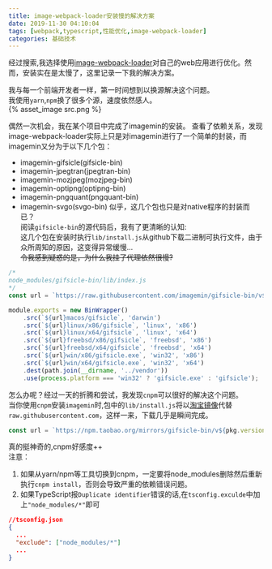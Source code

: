 ```yaml
---
title: image-webpack-loader安装慢的解决方案
date: 2019-11-30 04:10:04
tags: [webpack,typescript,性能优化,image-webpack-loader]
categories: 基础技术
---
```

经过搜索,我选择使用[image-webpack-loader](https://github.com/tcoopman/image-webpack-loader)对自己的web应用进行优化。然而，安装实在是太慢了，这里记录一下我的解决方案。   
<!-- more -->

我与每一个前端开发者一样，第一时间想到以换源解决这个问题。   
我使用`yarn`,`npm`换了很多个源，速度依然感人。   
{% asset_image src.png %}


偶然一次机会，我在某个项目中完成了imagemin的安装。
查看了依赖关系，发现image-webpack-loader实际上只是对imagemin进行了一个简单的封装，而imagemin又分为于以下几个包：
* imagemin-gifsicle(gifsicle-bin)
* imagemin-jpegtran(jpegtran-bin)
* imagemin-mozjpeg(mozjpeg-bin)
* imagemin-optipng(optipng-bin)
* imagemin-pngquant(pngquant-bin)
* imagemin-svgo(svgo-bin)
似乎，这几个包也只是对native程序的封装而已？   
阅读`gifsicle-bin`的源代码后，我有了更清晰的认知:   
这几个包在安装时执行`lib/install.js`从github下载二进制可执行文件，由于众所周知的原因，这变得异常缓慢...   
~~令我感到疑惑的是，为什么我挂了代理依然很慢?~~

```javascript
/*
node_modules/gifsicle-bin/lib/index.js
*/
const url = `https://raw.githubusercontent.com/imagemin/gifsicle-bin/v${pkg.version}/vendor/`;

module.exports = new BinWrapper()
	.src(`${url}macos/gifsicle`, 'darwin')
	.src(`${url}linux/x86/gifsicle`, 'linux', 'x86')
	.src(`${url}linux/x64/gifsicle`, 'linux', 'x64')
	.src(`${url}freebsd/x86/gifsicle`, 'freebsd', 'x86')
	.src(`${url}freebsd/x64/gifsicle`, 'freebsd', 'x64')
	.src(`${url}win/x86/gifsicle.exe`, 'win32', 'x86')
	.src(`${url}win/x64/gifsicle.exe`, 'win32', 'x64')
	.dest(path.join(__dirname, '../vendor'))
    .use(process.platform === 'win32' ? 'gifsicle.exe' : 'gifsicle');
```
怎么办呢？经过一天的折腾和尝试，我发现`cnpm`可以很好的解决这个问题。   
当你使用`cnpm`安装`imagemin`时,包中的`lib/install.js`将以[淘宝镜像](http://npm.taobao.org/mirrors)代替`raw.githubusercontent.com`，这样一来，下载几乎是瞬间完成。
```javascript
const url = `https://npm.taobao.org/mirrors/gifsicle-bin/v${pkg.version}/vendor/`;
```
真的挺神奇的,cnpm好感度++   
注意：
1. 如果从yarn/npm等工具切换到cnpm，一定要将node_modules删除然后重新执行`cnpm install`，否则会导致严重的依赖错误问题。
2. 如果TypeScript报`Duplicate identifier`错误的话,在`tsconfig.exculde`中加上`"node_modules/*"`即可 
```json
//tsconfig.json
{
  ...
  "exclude": ["node_modules/*"]
  ...
}
```